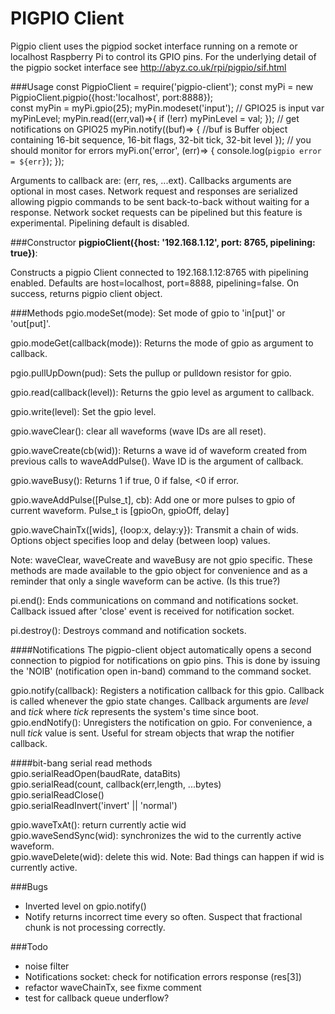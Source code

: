 # PIGPIO Client
Pigpio client uses the pigpiod socket interface running on a remote or localhost
Raspberry Pi to control its GPIO pins.  For the underlying detail of the pigpio 
socket interface see http://abyz.co.uk/rpi/pigpio/sif.html

###Usage
	const PigpioClient = require('pigpio-client');
	const myPi = new PigpioClient.pigpio({host:'localhost', port:8888});  
	const myPin = myPi.gpio(25);
	myPin.modeset('input'); // GPIO25 is input
	var myPinLevel;
	myPin.read((err,val)=>{
		if (!err) myPinLevel = val;
	});
	// get notifications on GPIO25
	myPin.notify((buf)=> {
		//buf is Buffer object containing 16-bit sequence, 16-bit flags, 32-bit tick, 32-bit level
	});
	// you should monitor for errors
	myPi.on('error', (err)=> {
		console.log(`pigpio error = ${err}`);
	});

Arguments to callback are: (err, res, ...ext).
Callbacks arguments are optional in most cases.  Network request and responses are serialized 
allowing pigpio commands to be sent back-to-back without waiting for a response.  Network socket requests
can be pipelined but this feature is experimental.  Pipelining default is disabled.

###Constructor
**pigpioClient({host: '192.168.1.12', port: 8765, pipelining: true})**:

Constructs a pigpio 
Client connected to 192.168.1.12:8765 with pipelining enabled.
Defaults are host=localhost, port=8888, pipelining=false.  On success,
returns pigpio client object.



###Methods
pgio.modeSet(mode):  Set mode of gpio to 'in[put]' or 'out[put]'.

gpio.modeGet(callback(mode)):  Returns the mode of gpio as argument to callback.

pgio.pullUpDown(pud):  Sets the pullup or pulldown resistor for gpio.

gpio.read(callback(level)):  Returns the gpio level as argument to callback.

gpio.write(level):  Set the gpio level.

gpio.waveClear(): clear all waveforms (wave IDs are all reset).

gpio.waveCreate(cb(wid)): Returns a wave id of waveform created from previous calls to waveAddPulse().  Wave ID
is the argument of callback.

gpio.waveBusy():  Returns 1 if true, 0 if false, <0 if error.

gpio.waveAddPulse([Pulse_t], cb): Add one or more pulses to gpio of current waveform.  Pulse_t is 
[gpioOn, gpioOff, delay]

gpio.waveChainTx([wids], {loop:x, delay:y}): Transmit a chain of wids.  Options object
specifies loop and delay (between loop) values.

Note:  waveClear, waveCreate and waveBusy are not gpio specific.  These methods are made available to the
gpio object for convenience and as a reminder that only a single waveform can be active.  (Is this true?)

pi.end():  Ends communications on command and notifications socket.  Callback issued after 'close' event is
received for notification socket.

pi.destroy():  Destroys command and notification sockets.

####Notifications
The pigpio-client object automatically opens a second connection to pigpiod for notifications on gpio pins.
This is done by issuing the 'NOIB' (notification open in-band) command to the command socket.

gpio.notify(callback): Registers a notification callback for this gpio.  Callback is called
	  whenever the gpio state changes.  Callback arguments are *level* and *tick* where *tick* represents
	  the system's time since boot.  
gpio.endNotify():  Unregisters the notification on gpio. For convenience, a null *tick* value is sent.
	  Useful for stream objects that wrap the notifier callback.

####bit-bang serial read methods  
gpio.serialReadOpen(baudRate, dataBits)  
gpio.serialRead(count, callback(err,length, ...bytes)  
gpio.serialReadClose()  
gpio.serialReadInvert('invert' || 'normal')  

gpio.waveTxAt():  return currently actie wid  
gpio.waveSendSync(wid): synchronizes the wid to the currently active waveform.  
gpio.waveDelete(wid): delete this wid.  Note: Bad things can happen if wid is currently active.

###Bugs
- Inverted level on gpio.notify()
- Notify returns incorrect time every so often.  Suspect that fractional chunk is not processing correctly.

###Todo
- noise filter
- Notifications socket: check for notification errors response (res[3])
- refactor waveChainTx, see fixme comment
- test for callback queue underflow?